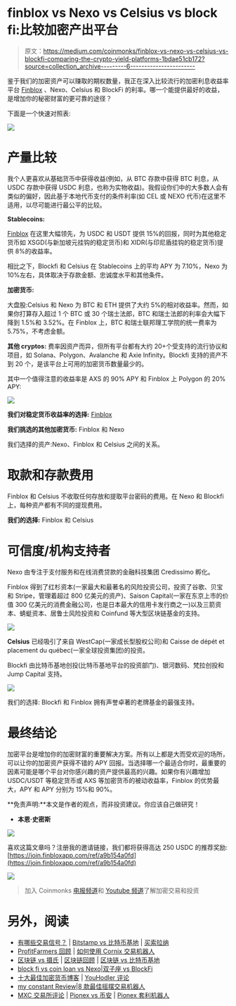 # finblox vs Nexo vs Celsius vs block fi:比较加密产出平台

> 原文：<https://medium.com/coinmonks/finblox-vs-nexo-vs-celsius-vs-blockfi-comparing-the-crypto-yield-platforms-1bdae51cb172?source=collection_archive---------6----------------------->

鉴于我们的加密资产可以赚取的期权数量，我正在深入比较流行的加密利息收益率平台 [Finblox](https://finblox.com/) 、Nexo、Celsius 和 BlockFi 的利率。哪一个能提供最好的收益，是增加你的秘密财富的更可靠的途径？

下面是一个快速对照表:

![](img/94e399c4cc1b682a8bb0452c04586983.png)

# 产量比较

我个人更喜欢从基础货币中获得收益(例如，从 BTC 存款中获得 BTC 利息，从 USDC 存款中获得 USDC 利息，也称为实物收益)。我假设你们中的大多数人会有类似的偏好，因此基于本地代币支付的条件利率(如 CEL 或 NEXO 代币)在这里不适用，以尽可能进行最公平的比较。

**Stablecoins:**

[Finblox](https://finblox.com/) 在这里大幅领先，为 USDC 和 USDT 提供 15%的回报，同时为其他稳定货币如 XSGD(与新加坡元挂钩的稳定货币)和 XIDR(与印尼盾挂钩的稳定货币)提供 8%的收益率。

相比之下，Blockfi 和 Celsius 在 Stablecoins 上的平均 APY 为 7.10%，Nexo 为 10%左右，具体取决于存款金额、忠诚度水平和其他条件。

**加密货币:**

大盘股:Celsius 和 Nexo 为 BTC 和 ETH 提供了大约 5%的相对收益率。然而，如果你打算存入超过 1 个 BTC 或 30 个瑞士法郎，BTC 和瑞士法郎的利率会大幅下降到 1.5%和 3.52%。在 Finblox 上，BTC 和瑞士联邦理工学院的统一费率为 5.75%，不考虑金额。

**其他 cryptos:** 费率因资产而异，但所有平台都有大约 20+个受支持的流行协议和项目，如 Solana、Polygon、Avalanche 和 Axie Infinity。Blockfi 支持的资产不到 20 个，是该平台上可用的加密货币数量最少的。

其中一个值得注意的收益率是 AXS 的 90% APY 和 Finblox 上 Polygon 的 20% APY:

![](img/a4df791fe578a9f188267616c65bf6e8.png)

**我们对稳定货币收益率的选择:** [Finblox](https://finblox.com/)

**我们挑选的其他加密货币:** Finblox 和 Nexo

我们选择的资产:Nexo、Finblox 和 Celsius 之间的关系。

# 取款和存款费用

Finblox 和 Celsius 不收取任何存放和提取平台密码的费用。在 Nexo 和 Blockfi 上，每种资产都有不同的提现费用。

**我们的选择:** Finblox 和 Celsius

# 可信度/机构支持者

Nexo 由专注于支付服务和在线消费贷款的金融科技集团 Credissimo 孵化。

Finblox 得到了红杉资本(一家最大和最著名的风险投资公司，投资了谷歌、贝宝和 Stripe，管理着超过 800 亿美元的资产)、Saison Capital(一家在东京上市的价值 300 亿美元的消费金融公司，也是日本最大的信用卡发行商之一)以及三箭资本、蜻蜓资本、居鲁士风险投资和 Coinfund 等大型区块链基金的支持。

![](img/7e9c853e4c25b95c8825f9de4afcb80c.png)

**Celsius** 已经吸引了来自 WestCap(一家成长型股权公司)和 Caisse de dépét et placement du québec(一家全球投资集团)的投资。

Blockfi 由比特币基地创投(比特币基地平台的投资部门)、银河数码、梵拉创投和 Jump Capital 支持。

![](img/75307f18982bc3b92fbb7f924e1137ad.png)

我们的选择: Blockfi 和 Finblox 拥有声誉卓著的老牌基金的最强支持。

# 最终结论

加密平台是增加你的加密财富的重要解决方案。所有以上都是大而受欢迎的场所，可以让你的加密资产获得不错的 APY 回报。当选择哪一个最适合你时，最重要的因素可能是哪个平台对你感兴趣的资产提供最高的兴趣。如果你有兴趣增加 USDC/USDT 等稳定货币或 AXS 等加密货币的被动收益率，Finblox 的优势最大，APY 和 APY 分别为 15%和 90%。

**免责声明:**本文是作者的观点，而非投资建议。你应该自己做研究！

*   **本恩·史密斯**

![](img/be2b7a03da15846c0f4a7ac71ed1df8b.png)

喜欢这篇文章吗？注册我的邀请链接，我们都将获得高达 250 USDC 的推荐奖励:[https://join.finbloxapp.com/ref/a9b154a0fd](https://join.finbloxapp.com/ref/a9b154a0fd)

![](img/45af00b76b185ce153f19173f4551873.png)

> 加入 Coinmonks [电报频道](https://t.me/coincodecap)和 [Youtube 频道](https://www.youtube.com/c/coinmonks/videos)了解加密交易和投资

# 另外，阅读

*   [有哪些交易信号？](https://coincodecap.com/trading-signal) | [Bitstamp vs 比特币基地](https://coincodecap.com/bitstamp-coinbase) | [买索拉纳](https://coincodecap.com/buy-solana)
*   [ProfitFarmers 回顾](https://coincodecap.com/profitfarmers-review) | [如何使用 Cornix 交易机器人](https://coincodecap.com/cornix-trading-bot)
*   [区块链 vs 摄氏](/coinmonks/blockfi-vs-celsius-vs-hodlnaut-8a1cc8c26630) | [区块链回顾](/coinmonks/blockfi-review-53096053c097) | [区块链 vs 比特币基地](https://coincodecap.com/blockfi-vs-coinbase)
*   [block fi vs coin loan vs Nexo](/coinmonks/blockfi-vs-coinloan-vs-nexo-cb624635230d)|[双子座 vs BlockFi](https://coincodecap.com/gemini-vs-blockfi)
*   [十大最佳加密货币博客](https://coincodecap.com/best-cryptocurrency-blogs) | [YouHodler 评论](https://coincodecap.com/youhodler-review)
*   [my constant Review](https://coincodecap.com/myconstant-review)|[8 款最佳摇摆交易机器人](https://coincodecap.com/best-swing-trading-bots)
*   [MXC 交易所评论](/coinmonks/mxc-exchange-review-3af0ec1cba8c) | [Pionex vs 币安](https://coincodecap.com/pionex-vs-binance) | [Pionex 套利机器人](https://coincodecap.com/pionex-arbitrage-bot)